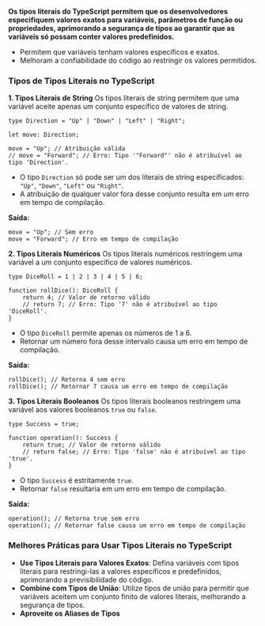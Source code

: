 
**Os tipos literais do TypeScript permitem que os desenvolvedores especifiquem valores exatos para variáveis, parâmetros de função ou propriedades, aprimorando a segurança de tipos ao garantir que as variáveis só possam conter valores predefinidos.**

- Permitem que variáveis tenham valores específicos e exatos.
- Melhoram a confiabilidade do código ao restringir os valores permitidos.

### **Tipos de Tipos Literais no TypeScript**

**1. Tipos Literais de String** Os tipos literais de string permitem que uma variável aceite apenas um conjunto específico de valores de string.

```
type Direction = "Up" | "Down" | "Left" | "Right";

let move: Direction;

move = "Up"; // Atribuição válida
// move = "Forward"; // Erro: Tipo '"Forward"' não é atribuível ao tipo 'Direction'.
```

- O tipo `Direction` só pode ser um dos literais de string especificados: `"Up"`, `"Down"`, `"Left"` ou `"Right"`.
- A atribuição de qualquer valor fora desse conjunto resulta em um erro em tempo de compilação.

**Saída:**

```
move = "Up"; // Sem erro
move = "Forward"; // Erro em tempo de compilação
```

**2. Tipos Literais Numéricos** Os tipos literais numéricos restringem uma variável a um conjunto específico de valores numéricos.

```
type DiceRoll = 1 | 2 | 3 | 4 | 5 | 6;

function rollDice(): DiceRoll {
    return 4; // Valor de retorno válido
    // return 7; // Erro: Tipo '7' não é atribuível ao tipo 'DiceRoll'.
}
```

- O tipo `DiceRoll` permite apenas os números de 1 a 6.
- Retornar um número fora desse intervalo causa um erro em tempo de compilação.

**Saída:**

```
rollDice(); // Retorna 4 sem erro
rollDice(); // Retornar 7 causa um erro em tempo de compilação
```

**3. Tipos Literais Booleanos** Os tipos literais booleanos restringem uma variável aos valores booleanos `true` ou `false`.

```
type Success = true;

function operation(): Success {
    return true; // Valor de retorno válido
    // return false; // Erro: Tipo 'false' não é atribuível ao tipo 'true'.
}
```

- O tipo `Success` é estritamente `true`.
- Retornar `false` resultaria em um erro em tempo de compilação.

**Saída:**

```
operation(); // Retorna true sem erro
operation(); // Retornar false causa um erro em tempo de compilação
```

### **Melhores Práticas para Usar Tipos Literais no TypeScript**

- **Use Tipos Literais para Valores Exatos**: Defina variáveis com tipos literais para restringi-las a valores específicos e predefinidos, aprimorando a previsibilidade do código.
- **Combine com Tipos de União**: Utilize tipos de união para permitir que variáveis aceitem um conjunto finito de valores literais, melhorando a segurança de tipos.
- **Aproveite os Aliases de Tipos**

